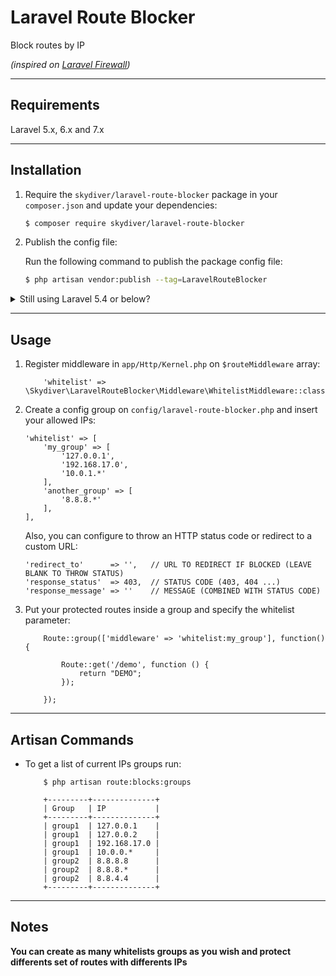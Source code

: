 # Laravel Route Blocker

Block routes by IP

*(inspired on [Laravel Firewall](https://github.com/antonioribeiro/firewall))*

---

## Requirements
Laravel 5.x, 6.x and 7.x

---

## Installation

1) Require the `skydiver/laravel-route-blocker` package in your `composer.json` and update your dependencies:

    ```bash
    $ composer require skydiver/laravel-route-blocker
    ```

3) Publish the config file:

    Run the following command to publish the package config file:

    ```bash
    $ php artisan vendor:publish --tag=LaravelRouteBlocker
    ```

<details>
<summary>Still using Laravel 5.4 or below?</summary>

Please add service provider to your `config/app.php` providers array:
```php
'providers' => [
    ...
    Skydiver\LaravelRouteBlocker\LaravelRouteBlockerServiceProvider::class,
]
```
</details>

---

## Usage

1) Register middleware in `app/Http/Kernel.php` on `$routeMiddleware` array:
    ```
        'whitelist' => \Skydiver\LaravelRouteBlocker\Middleware\WhitelistMiddleware::class,
    ```

2) Create a config group on `config/laravel-route-blocker.php` and insert your allowed IPs:
    ```
    'whitelist' => [
        'my_group' => [
            '127.0.0.1',
            '192.168.17.0',
            '10.0.1.*'
        ],
        'another_group' => [
            '8.8.8.*'
        ],
    ],
    ```

    Also, you can configure to throw an HTTP status code or redirect to a custom URL:
    ```
    'redirect_to'      => '',   // URL TO REDIRECT IF BLOCKED (LEAVE BLANK TO THROW STATUS)
    'response_status'  => 403,  // STATUS CODE (403, 404 ...)
    'response_message' => ''    // MESSAGE (COMBINED WITH STATUS CODE)
    ```

3) Put your protected routes inside a group and specify the whitelist parameter:
    ```
        Route::group(['middleware' => 'whitelist:my_group'], function() {

            Route::get('/demo', function () {
                return "DEMO";
            });

        });
    ```

---

## Artisan Commands
* To get a list of current IPs groups run:

    ```
        $ php artisan route:blocks:groups
    ```

    ```
        +---------+--------------+
        | Group   | IP           |
        +---------+--------------+
        | group1  | 127.0.0.1    |
        | group1  | 127.0.0.2    |
        | group1  | 192.168.17.0 |
        | group1  | 10.0.0.*     |
        | group2  | 8.8.8.8      |
        | group2  | 8.8.8.*      |
        | group2  | 8.8.4.4      |
        +---------+--------------+
    ```

---

## Notes

**You can create as many whitelists groups as you wish and protect differents set of routes with differents IPs**
